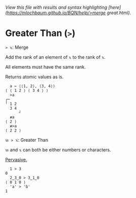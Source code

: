 *View this file with results and syntax highlighting [here](https://mlochbaum.github.io/BQN/help/>merge great.html).*

# Greater Than (`>`)

`> 𝕩`: Merge  

Add the rank of an element of `𝕩` to the rank of `𝕩`.

All elements must have the same rank.

Returns atomic values as is.


      a ← ⟨⟨1, 2⟩, ⟨3, 4⟩⟩
    ⟨ ⟨ 1 2 ⟩ ⟨ 3 4 ⟩ ⟩
      >a
    ┌─     
    ╵ 1 2  
      3 4  
          ┘
      ≢a
    ⟨ 2 ⟩
      ≢>a
    ⟨ 2 2 ⟩
      


`𝕨 > 𝕩`: Greater Than

`𝕨` and `𝕩` can both be either numbers or characters.

[Pervasive.](https://mlochbaum.github.io/BQN/doc/arithmetic.html#pervasion)

      1 > 3
    0
      2‿3‿0 > 3‿1‿0
    ⟨ 0 1 0 ⟩
      'a' > 'b'
    1

